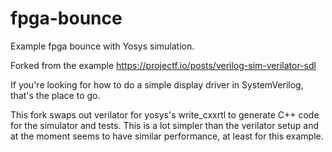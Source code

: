 # fpga-bounce
Example fpga bounce with Yosys simulation.

Forked from the example https://projectf.io/posts/verilog-sim-verilator-sdl

If you're looking for how to do a simple display driver in SystemVerilog, that's the place to go.

This fork swaps out verilator for yosys's write_cxxrtl to generate C++ code for the simulator and tests.
This is a lot simpler than the verilator setup and at the moment seems to have similar performance, at least for this example.
